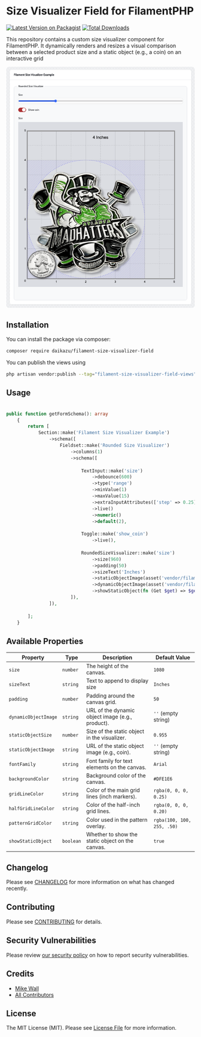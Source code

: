 # Size Visualizer Field for FilamentPHP

[![Latest Version on Packagist](https://img.shields.io/packagist/v/daikazu/filament-size-visualizer-field.svg?style=flat-square)](https://packagist.org/packages/daikazu/filament-size-visualizer-field)
[![Total Downloads](https://img.shields.io/packagist/dt/daikazu/filament-size-visualizer-field.svg?style=flat-square)](https://packagist.org/packages/daikazu/filament-size-visualizer-field)

This repository contains a custom size visualizer component for FilamentPHP. It dynamically renders and resizes a visual comparison between a selected product size and a static object (e.g., a coin) on an interactive grid

![](docs/example.png)   

## Installation

You can install the package via composer:

```bash
composer require daikazu/filament-size-visualizer-field
```
You can publish the views using

```bash
php artisan vendor:publish --tag="filament-size-visualizer-field-views"
```

## Usage

```php

public function getFormSchema(): array
    {
        return [
            Section::make('Filament Size Visualizer Example')
                ->schema([
                    Fieldset::make('Rounded Size Visualizer')
                        ->columns(1)
                        ->schema([

                            TextInput::make('size')
                                ->debounce(600)
                                ->type('range')
                                ->minValue(1)
                                ->maxValue(15)
                                ->extraInputAttributes(['step' => 0.25])
                                ->live()
                                ->numeric()
                                ->default(2),

                            Toggle::make('show_coin')
                                ->live(),

                            RoundedSizeVisualizer::make('size')
                                ->size(960)
                                ->padding(50)
                                ->sizeText('Inches')
                                ->staticObjectImage(asset('vendor/filament-size-visualizer-field/assets/quarter.png'))
                                ->dynamicObjectImage(asset('vendor/filament-size-visualizer-field/assets/example-1.png'))
                                ->showStaticObject(fn (Get $get) => $get('show_coin')),
                        ]),
                ]),

        ];
    }

```

## Available Properties

| Property             | Type      | Description                                      | Default Value              |
|----------------------|-----------|--------------------------------------------------|----------------------------|
| `size`               | `number`  | The height of the canvas.                        | `1080`                     |
| `sizeText`           | `string`  | Text to append to display size                   | `Inches`                   |
| `padding`            | `number`  | Padding around the canvas grid.                  | `50`                       |
| `dynamicObjectImage` | `string`  | URL of the dynamic object image (e.g., product). | `''` (empty string)        |
| `staticObjectSize`   | `number`  | Size of the static object in the visualizer.     | `0.955`                    |
| `staticObjectImage`  | `string`  | URL of the static object image (e.g., coin).     | `''` (empty string)        |
| `fontFamily`         | `string`  | Font family for text elements on the canvas.     | `Arial`                    |
| `backgroundColor`    | `string`  | Background color of the canvas.                  | `#DFE1E6`                  |
| `gridLineColor`      | `string`  | Color of the main grid lines (inch markers).     | `rgba(0, 0, 0, 0.25)`      |
| `halfGridLineColor`  | `string`  | Color of the half-inch grid lines.               | `rgba(0, 0, 0, 0.20)`      |
| `patternGridColor`   | `string`  | Color used in the pattern overlay.               | `rgba(100, 100, 255, .50)` |
| `showStaticObject`   | `boolean` | Whether to show the static object on the canvas. | `true`                     |




## Changelog

Please see [CHANGELOG](CHANGELOG.md) for more information on what has changed recently.

## Contributing

Please see [CONTRIBUTING](CONTRIBUTING.md) for details.

## Security Vulnerabilities

Please review [our security policy](../../security/policy) on how to report security vulnerabilities.

## Credits

- [Mike Wall](https://github.com/daikazu)
- [All Contributors](../../contributors)

## License

The MIT License (MIT). Please see [License File](LICENSE.md) for more information.
